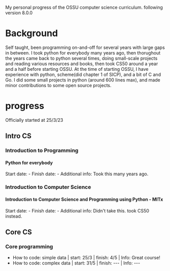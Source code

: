
My personal progress of the OSSU computer science curriculum.
following version 8.0.0

# Background
Self taught, been programming on-and-off for several years with large gaps in between.
I took python for everybody many years ago, then thorughout the years came back to python several times, doing small-scale projects and reading various resources and books, then took CS50 around a year and a half before starting OSSU.
At the time of starting OSSU, I have experience with python, scheme(did chapter 1 of SICP), and a bit of C and Go.
I did some small projects in python (around 600 lines max), and made minor contributions to some open source projects.

# progress
Officially started at 25/3/23

## Intro CS
### Introduction to Programming
#### Python for everybody
Start date: -
Finish date: -
Additional info: Took this many years ago.

### Introduction to Computer Science
#### Introduction to Computer Science and Programming using Python - MITx
Start date: -
Finish date: -
Additional info: Didn't take this. took CS50 instead.


## Core CS
### Core programming
- How to code: simple data | start: 25/3 | finish: 4/5 | Info: Great course!
- How to code: complex data | start: 31/5 | finish: --- | Info: ---

